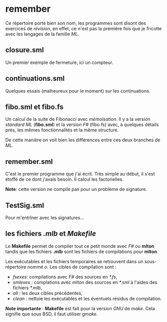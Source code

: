 remember
========

Ce répertoire porte bien son nom, les programmes sont disont des exercices de _révision_, en effet, ce n'est pas la première fois que je fricotte avec les langages de la famille _ML_.

closure.sml
-----------

Un premier exemple de fermeture, ici un compteur.

continuations.sml
-----------------

Quelques essais (malheureux pour le moment) sur les continuations.

fibo.sml et fibo.fs
-------------------

Un calcul de la suite de Fibonacci avec _mémoïsation_. Il y a la version _standard ML_ (__fibo.sml__) et la version _F#_ (fibo.fs) avec, à quelques détails près, les mêmes fonctionnalités et la même structure.

De cette manière on voit bien les différences entre ces deux branches de _ML_.

remember.sml
------------

C'est le premier programme que j'ai écrit. Très simple au début, il s'est étoffé de ce dont j'avais besoin. Il calcul les factorielles.

__Note__: cette version ne compile pas pour un problème de signature.

TestSig.sml
-----------

Pour m'entrîner avec les signatures...

les fichiers _.mlb_ et _Makefile_
---------------------------------

Le __Makefile__ permet de compiler tout ce petit monde avec _F#_ ou __mlton__ tandis que les fichiers __.mlb__ sont les fichiers de compilations pour __mlton__.

Les exécutables et les fichiers temporaires se retrouvent dans un sous-répertoire nommé _o_. Les cibles de compilation sont :

*  _fsexes_: compilations avec _F#_ des sources en _*.fs_,
*  _smlexes_ : complations avec _mlton_ des sources en _*.sml_ à l'aides des fichiers _*.mlb_,
*  _all_ : les deux cibles précédentes,
*  _clean_ : nettoie les exécutables et les éventuels résidus de compilation.

__Note importante__ : __Makefile__ est fait pour la version _GNU_ de _make_. Cela signifie que sous BSD, il faut utiliser _gmake_.

